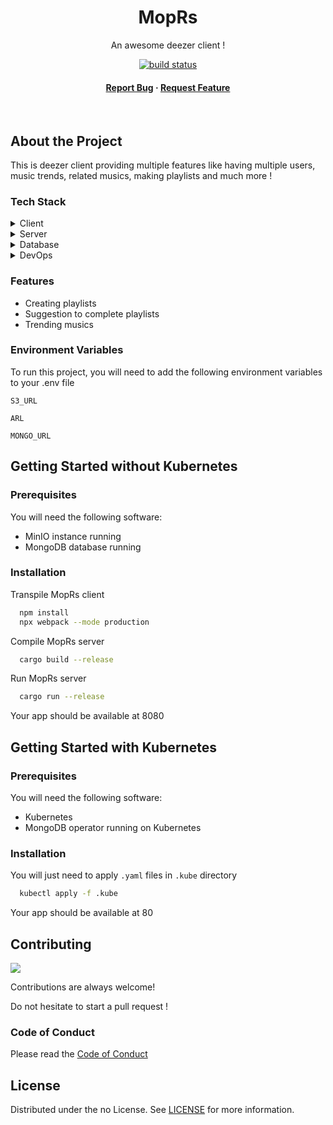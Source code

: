 <div align="center">
  <h1>MopRs</h1>
  
  <p>
    An awesome deezer client !
  </p>

<!-- Badges -->
<p>
  <a href="https://github.com/MalauD/MopRs/actions">
    <img src="https://github.com/github/docs/actions/workflows/ci.yml/badge.svg" alt="build status" />
  </a>
</p>
   
<h4>
    <a href="https://github.com/MalauD/MopRs/issues/">Report Bug</a>
  <span> · </span>
    <a href="https://github.com/MalauD/MopRs/issues/">Request Feature</a>
  </h4>
</div>

<br />
<!-- About the Project -->

## About the Project

This is deezer client providing multiple features like having multiple users, music trends, related musics, making playlists and much more !

<!-- TechStack -->

### Tech Stack

<details>
  <summary>Client</summary>
  <ul>
    <li><a href="https://reactjs.org//">React</a></li>
    <li><a href="https://getbootstrap.com/">Bootstrap</a></li>
    <li><a href="https://akveo.github.io/eva-icons/">Eva Icon</a></li>
    <li><a href="https://akveo.github.io/react-native-ui-kitten/docs/design-system/eva-dark-theme">UI Kitten Theme</a></li>
  </ul>
</details>

<details>
  <summary>Server</summary>
  <ul>
    <li><a href="https://www.rust-lang.org/fr">Rust</a></li>
    <li><a href="https://actix.rs/">Actix</a></li>
    <li><a href="https://github.com/seanmonstar/reqwest">Reqwest</a></li>
    <li><a href="https://www.mongodb.com/docs/drivers/rust/">MongoDB Rust Driver</a></li>
  </ul>
</details>

<details>
<summary>Database</summary>
  <ul>
    <li><a href="https://www.mongodb.com/">MongoDB</a></li>
    <li><a href="https://min.io/">MinIO</a></li>
  </ul>
</details>

<details>
<summary>DevOps</summary>
  <ul>
    <li><a href="https://www.docker.com/">Docker</a></li>
    <li><a href="https://kubernetes.io/">Kubernetes</a></li>
    <li><a href="https://github.com/features/actions">Github Actions</a></li>
  </ul>
</details>

<!-- Features -->

### Features

-   Creating playlists
-   Suggestion to complete playlists
-   Trending musics

<!-- Env Variables -->

### Environment Variables

To run this project, you will need to add the following environment variables to your .env file

`S3_URL`

`ARL`

`MONGO_URL`

<!-- Getting Started -->

## Getting Started without Kubernetes

<!-- Prerequisites -->

### Prerequisites

You will need the following software:

-   MinIO instance running
-   MongoDB database running

<!-- Installation -->

### Installation

Transpile MopRs client

```bash
  npm install
  npx webpack --mode production
```

Compile MopRs server

```bash
  cargo build --release
```

Run MopRs server

```bash
  cargo run --release
```

Your app should be available at 8080

## Getting Started with Kubernetes

<!-- Prerequisites -->

### Prerequisites

You will need the following software:

-   Kubernetes
-   MongoDB operator running on Kubernetes

<!-- Installation -->

### Installation

You will just need to apply `.yaml` files in `.kube` directory

```bash
  kubectl apply -f .kube
```

Your app should be available at 80

<!-- Contributing -->

## Contributing

<a href="https://github.com/MalauD/MopRs/graphs/contributors">
  <img src="https://contrib.rocks/image?repo=MalauD/MopRs" />
</a>

Contributions are always welcome!

Do not hesitate to start a pull request !

<!-- Code of Conduct -->

### Code of Conduct

Please read the [Code of Conduct](https://github.com/MalauD/MopRs/blob/master/CODE_OF_CONDUCT.md)

<!-- License -->

## License

Distributed under the no License. See [LICENSE](https://github.com/MalauD/MopRs/blob/master/LICENSE) for more information.
